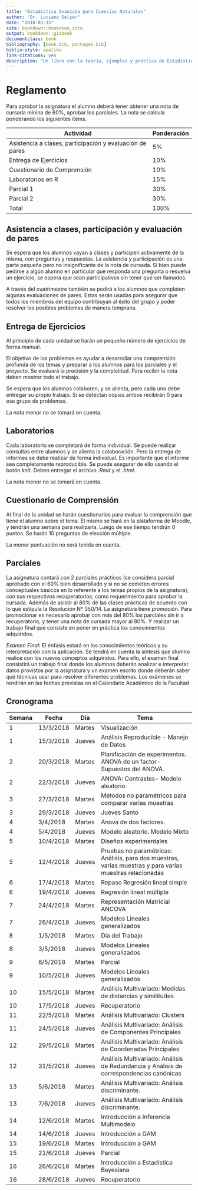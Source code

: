 ```yaml
--- 
title: "Estadística Avanzada para Ciencias Naturales"
author: "Dr. Luciano Selzer"
date: "2018-03-15"
site: bookdown::bookdown_site
output: bookdown::gitbook
documentclass: book
bibliography: [book.bib, packages.bib]
biblio-style: apalike
link-citations: yes
description: "Un libro con la teoría, ejemplos y práctica de Estadística Avanzada para Ciencias Naturales."
---
```


# Reglamento


Para aprobar la asignatura el alumno deberá tener obtener una nota de cursada
mínina de 60%, aprobar los parciales. La nota se calcula ponderando los
siguientes items.

| Actividad                                                | Ponderación |
|----------------------------------------------------------|-------------|
| Asistencia a clases, participación y evaluación de pares | 5%          |
| Entrega de Ejercicios                                    | 10%         |
| Cuestionario de Comprensión                              | 10%         |
| Laboratorios en R                                        | 15%         |
| Parcial 1                                                | 30%         |
| Parcial 2                                                | 30%         |
| Total                                                    | 100%        |

## Asistencia a clases, participación y evaluación de pares


Se espera que los alumnos vayan a clases y participen activamente de la misma,
con preguntas y respuestas. La asistencia y participación es una parte pequeña
pero no insignificante de la nota de cursada. Si bien puede pedirse a algún
alumno en particular que responda una pregunta o resuelva un ejercicio, se
espera que sean participativos sin tener que ser llamados.

A través del cuatrimestre también se pedirá a los alumnos que completen algunas
evaluaciones de pares. Estas serán usadas para asegurar que todos los miembros
del equipo contribuyan al éxito del grupo y poder resolver los posibles
problemas de manera temprana.

## Entrega de Ejercicios


Al principio de cada unidad se harán un pequeño número de ejercicios de forma
manual.

El objetivo de los problemas es ayudar a desarrollar una comprensión profunda de
los temas y preparar a los alumnos para los parciales y el proyecto. Se evaluará
la precisión y la completitud. Para recibir la nota deben mostrar todo el
trabajo.

Se espera que los alumnos colaboren, y se alienta, pero cada uno debe entregar
su propio trabajo. Si se detectan copias ambos recibirán 0 para ese grupo de
problemas.

La nota menor no se tomará en cuenta.

## Laboratorios


Cada laboratorio se completará de forma individual. Se puede realizar
consultas entre alumnos y se alienta la colaboración. Pero la entrega de
informes se debe realizar de forma individual. Es importante que el informe sea
completamente reproducible. Se puede asegurar de ello usando el botón *knit*.
Deben entregar el archivo *.Rmd* y el *.html*.

La nota menor no se tomará en cuenta.

## Cuestionario de Comprensión


Al final de la unidad se harán cuestionarios para evaluar la comprensión que
tiene el alumno sobre el tema. El mismo se hará en la plataforma de Moodle, y
tendrán una semana para realizarla. Luego de ese tiempo tendrán 0 puntos. Se
harán 10 preguntas de elección múltiple.

La menor puntuación no será tenida en cuenta.

## Parciales


La asignatura contará con 2 parciales prácticos (se considera parcial aprobado
con el 60% bien desarrollado y si no se cometen errores conceptuales básicos en
lo referente a los temas propios de la asignatura), con sus respectivos
recuperatorios; como requerimiento para aprobar la cursada. Además de asistir al
80% de las clases prácticas de acuerdo con lo que estipula la Resolución N°
350/14. La asignatura tiene *promoción*. Para promocionar es necesario aprobar con
más del 80% los parciales sin ir a recuperatorio, y tener una nota de cursada
mayor al 80%. Y realizar un trabajo final que consiste en poner en práctica los
conocimientos adquiridos.

*Examen Final*: El énfasis estará en los conocimientos teóricos y su
interpretación con la aplicación. Se tendrá en cuenta la síntesis que alumno
realice con los nuevos conceptos adquiridos. Para ello, el examen final
consistirá un trabajo final donde los alumnos deberán analizar e interpretar
datos provistos por la asignatura y un examen escrito donde deberán saber qué
técnicas usar para resolver diferentes problemas. Los exámenes se rendirán en
las fechas previstas en el Calendario Académico de la Facultad


## Cronograma

| Semana | Fecha     | Día    | Tema                                                                                                      |
|--------|-----------|--------|-----------------------------------------------------------------------------------------------------------|
| 1      | 13/3/2018 | Martes | Visualización                                                                                             |
| 1      | 15/3/2018 | Jueves | Análisis Reproducible - Manejo de Datos                                                                   |
| 2      | 20/3/2018 | Martes | Planificación de experimentos. ANOVA de un factor- Supuestos del ANOVA.                                   |
| 2      | 22/3/2018 | Jueves | ANOVA: Contrastes- Modelo aleatorio                                                                       |
| 3      | 27/3/2018 | Martes | Métodos no paramétricos para comparar varias muestras                                                     |
| 3      | 29/3/2018 | Jueves | Jueves Santo                                                                                              |
| 4      | 3/4/2018  | Martes | Anova de dos factores.                                                                                    |
| 4      | 5/4/2018  | Jueves | Modelo aleatorio. Modelo Mixto                                                                            |
| 5      | 10/4/2018 | Martes | Diseños experimentales                                                                                    |
| 5      | 12/4/2018 | Jueves | Pruebas no paramétricas: Análisis, para dos muestras, varias muestras y para varias muestras relacionadas |
| 6      | 17/4/2018 | Martes | Repaso Regresión lineal simple                                                                            |
| 6      | 19/4/2018 | Jueves | Regresión lineal múltiple                                                                                 |
| 7      | 24/4/2018 | Martes | Representación Matricial ANCOVA                                                                           |
| 7      | 26/4/2018 | Jueves | Modelos Lineales generalizados                                                                            |
| 8      | 1/5/2018  | Martes | Día del Trabajo                                                                                           |
| 8      | 3/5/2018  | Jueves | Modelos Lineales generalizados                                                                            |
| 9      | 8/5/2018  | Martes | Parcial                                                                                                   |
| 9      | 10/5/2018 | Jueves | Modelos Lineales generalizados                                                                            |
| 10     | 15/5/2018 | Martes | Análisis Multivariado: Medidas de distancias y similitudes                                                |
| 10     | 17/5/2018 | Jueves | Recuperatorio                                                                                             |
| 11     | 22/5/2018 | Martes | Análisis Multivariado: Clusters                                                                           |
| 11     | 24/5/2018 | Jueves | Análisis Multivariado: Análisis de Componentes Principales                                                |
| 12     | 29/5/2018 | Martes | Análisis Multivariado: Análisis de Coordenadas Principales                                                |
| 12     | 31/5/2018 | Jueves | Análisis Multivariado: Análisis de Redundancia y Análisis de correspondencias canónicas                   |
| 13     | 5/6/2018  | Martes | Análisis Multivariado: Análisis discriminante.                                                            |
| 13     | 7/6/2018  | Jueves | Análisis Multivariado: Análisis discriminante.                                                            |
| 14     | 12/6/2018 | Martes | Introducción a Inferencia Multimodelo                                                                     |
| 14     | 14/6/2018 | Jueves | Introducción a GAM                                                                                        |
| 15     | 19/6/2018 | Martes | Introducción a GAM                                                                                        |
| 15     | 21/6/2018 | Jueves | Parcial                                                                                                   |
| 16     | 26/6/2018 | Martes | Introducción a Estadística Bayesiana                                                                      |
| 16     | 28/6/2018 | Jueves | Recuperatorio                                                                                             |

